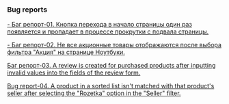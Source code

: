 <h3>Bug reports</h3>
<a href="https://docs.google.com/spreadsheets/d/14o_h3AZerD60Y30qWi_0btdhsURGvovTofGwdDQfZto/edit?usp=drive_link">- Баг репорт-01. Кнопка перехода в начало страницы один раз появляется и пропадает в процессе прокрутки с подвала страницы. </a>

<a href="https://docs.google.com/spreadsheets/d/1hB88EBVMfmnsoB7tmD1EF0-3yQpMQLPcgcAilyGlOz8/edit?usp=drive_link">- Баг репорт-02. Не все акционные товары отображаются после выбора фильтра "Акция" на странице Ноутбуки.   </a>

<a href="https://docs.google.com/spreadsheets/d/1SFpW4wZw4iwAuJMn42YBOlUZkhQtgvDG4LFB1Mk0Kp0/edit?usp=drive_link">Баг репорт-03. A review is created for purchased products after inputting invalid values into the fields of the review form. </a>

<a href="https://docs.google.com/spreadsheets/d/1NyS4kOWWtmaGrhpXewKH4g04X7d7p_RJiEzD4TzNRgI/edit?usp=drive_link">Bug report-04. A product in a sorted list isn't matched with that product's seller after selecting the "Rozetka" option in the "Seller" filter. </a>
